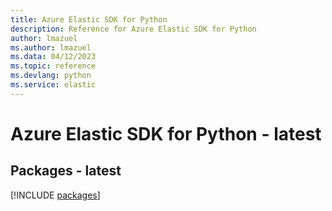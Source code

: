 ```yaml
---
title: Azure Elastic SDK for Python
description: Reference for Azure Elastic SDK for Python
author: lmazuel
ms.author: lmazuel
ms.data: 04/12/2023
ms.topic: reference
ms.devlang: python
ms.service: elastic
---
```

# Azure Elastic SDK for Python - latest
## Packages - latest
[!INCLUDE [packages](elastic-index.md)]